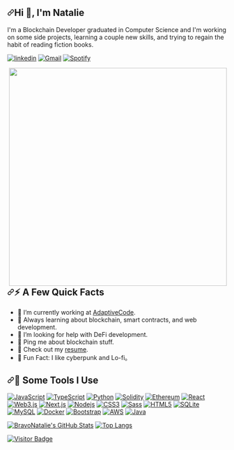 <article class="markdown-body entry-content container-lg f5" itemprop="text"><h2 dir="auto"><a id="user-content-hi--im-natalie" class="anchor" aria-hidden="true" href="#hi--im-natalie"><svg class="octicon octicon-link" viewBox="0 0 16 16" version="1.1" width="16" height="16" aria-hidden="true"><path fill-rule="evenodd" d="M7.775 3.275a.75.75 0 001.06 1.06l1.25-1.25a2 2 0 112.83 2.83l-2.5 2.5a2 2 0 01-2.83 0 .75.75 0 00-1.06 1.06 3.5 3.5 0 004.95 0l2.5-2.5a3.5 3.5 0 00-4.95-4.95l-1.25 1.25zm-4.69 9.64a2 2 0 010-2.83l2.5-2.5a2 2 0 012.83 0 .75.75 0 001.06-1.06 3.5 3.5 0 00-4.95 0l-2.5 2.5a3.5 3.5 0 004.95 4.95l1.25-1.25a.75.75 0 00-1.06-1.06l-1.25 1.25a2 2 0 01-2.83 0z"></path></svg></a>Hi <g-emoji class="g-emoji" alias="wave" fallback-src="https://github.githubassets.com/images/icons/emoji/unicode/1f44b.png">👋</g-emoji>, I'm Natalie</h2>
<p dir="auto">I'm a Blockchain Developer graduated in Computer Science and I'm working on some side projects, learning a couple new skills, and trying to regain the habit of reading fiction books.</p>
<p dir="auto"><a href="https://www.linkedin.com/in/nataliebravo/" rel="nofollow"><img src="https://camo.githubusercontent.com/e1e7228fbf390fd4db7eff324e1390a391ce6411d46b76c24b9ca02394892486/68747470733a2f2f696d672e736869656c64732e696f2f62616467652f2d406e6174616c6965627261766f2d3030373742353f7374796c653d666c61742d737175617265266c6162656c436f6c6f723d303037374235266c6f676f3d4c696e6b6564496e266c696e6b3d68747470733a2f2f7777772e6c696e6b6564696e2e636f6d2f696e2f6e6174616c6965627261766f2f" alt="linkedin" data-canonical-src="https://img.shields.io/badge/-@nataliebravo-0077B5?style=flat-square&amp;labelColor=0077B5&amp;logo=LinkedIn&amp;link=https://www.linkedin.com/in/nataliebravo/" style="max-width: 100%;"></a>
<a href="mailto:natalie.bravo@outlook.com"><img src="https://camo.githubusercontent.com/c083446a9b474931903336da28cc745ec56af58c6e30f62ac6b83e2c3ff60b48/68747470733a2f2f696d672e736869656c64732e696f2f62616467652f2d6e6174616c69652e627261766f2d6331343433383f7374796c653d666c61742d737175617265266c6f676f3d476d61696c266c6f676f436f6c6f723d7768697465" alt="Gmail" data-canonical-src="https://img.shields.io/badge/-natalie.bravo-c14438?style=flat-square&amp;logo=Gmail&amp;logoColor=white" style="max-width: 100%;"></a>
<a href="https://open.spotify.com/user/22rgxxd7fo4qvzke554or6lay" rel="nofollow"><img src="https://camo.githubusercontent.com/f3a8d5f9cd4b35d5e9d3fc486ee65a024fd1bd2acf3239a0cb4622ad87e547bc/68747470733a2f2f696d672e736869656c64732e696f2f62616467652f2d404e6174616c6965253230427261766f2d3145443736303f7374796c653d666c61742d737175617265266c6162656c436f6c6f723d666666266c6f676f3d53706f74696679266c696e6b3d68747470733a2f2f6f70656e2e73706f746966792e636f6d2f757365722f3232726778786437666f3471767a6b653535346f72366c6179" alt="Spotify" data-canonical-src="https://img.shields.io/badge/-@Natalie%20Bravo-1ED760?style=flat-square&amp;labelColor=fff&amp;logo=Spotify&amp;link=https://open.spotify.com/user/22rgxxd7fo4qvzke554or6lay" style="max-width: 100%;"></a></p>
<p><a target="_blank" rel="noopener noreferrer" href="https://camo.githubusercontent.com/c55afc3032c815a2f7942f46d3910e00a2589d817220bf38e3adaacbc6634a12/68747470733a2f2f63646e622e61727473746174696f6e2e636f6d2f702f6173736574732f696d616765732f696d616765732f3032342f3835382f3639392f6f726967696e616c2f706978656c2d6a6566662d6469766f6f6d2e6769663f31353833373731393034"><img align="right" src="https://camo.githubusercontent.com/c55afc3032c815a2f7942f46d3910e00a2589d817220bf38e3adaacbc6634a12/68747470733a2f2f63646e622e61727473746174696f6e2e636f6d2f702f6173736574732f696d616765732f696d616765732f3032342f3835382f3639392f6f726967696e616c2f706978656c2d6a6566662d6469766f6f6d2e6769663f31353833373731393034" width="500" data-canonical-src="https://cdnb.artstation.com/p/assets/images/images/024/858/699/original/pixel-jeff-divoom.gif?1583771904" style="max-width: 100%;"></a></p>
<h2 dir="auto"><a id="user-content-️-a-few-quick-facts" class="anchor" aria-hidden="true" href="#️-a-few-quick-facts"><svg class="octicon octicon-link" viewBox="0 0 16 16" version="1.1" width="16" height="16" aria-hidden="true"><path fill-rule="evenodd" d="M7.775 3.275a.75.75 0 001.06 1.06l1.25-1.25a2 2 0 112.83 2.83l-2.5 2.5a2 2 0 01-2.83 0 .75.75 0 00-1.06 1.06 3.5 3.5 0 004.95 0l2.5-2.5a3.5 3.5 0 00-4.95-4.95l-1.25 1.25zm-4.69 9.64a2 2 0 010-2.83l2.5-2.5a2 2 0 012.83 0 .75.75 0 001.06-1.06 3.5 3.5 0 00-4.95 0l-2.5 2.5a3.5 3.5 0 004.95 4.95l1.25-1.25a.75.75 0 00-1.06-1.06l-1.25 1.25a2 2 0 01-2.83 0z"></path></svg></a><g-emoji class="g-emoji" alias="zap" fallback-src="https://github.githubassets.com/images/icons/emoji/unicode/26a1.png">⚡️</g-emoji> A Few Quick Facts</h2>
<ul dir="auto">
<li><g-emoji class="g-emoji" alias="telescope" fallback-src="https://github.githubassets.com/images/icons/emoji/unicode/1f52d.png">🔭</g-emoji> I’m currently working at <a href="https://www.adaptivecode.io/" rel="nofollow">AdaptiveCode</a>.</li>
<li><g-emoji class="g-emoji" alias="monocle_face" fallback-src="https://github.githubassets.com/images/icons/emoji/unicode/1f9d0.png">🧐</g-emoji> Always learning about blockchain, smart contracts, and web development.</li>
<li><g-emoji class="g-emoji" alias="thinking" fallback-src="https://github.githubassets.com/images/icons/emoji/unicode/1f914.png">🤔</g-emoji> I’m looking for help with DeFi development.</li>
<li><g-emoji class="g-emoji" alias="speech_balloon" fallback-src="https://github.githubassets.com/images/icons/emoji/unicode/1f4ac.png">💬</g-emoji> Ping me about blockchain stuff.</li>
<li><g-emoji class="g-emoji" alias="orange_book" fallback-src="https://github.githubassets.com/images/icons/emoji/unicode/1f4d9.png">📙</g-emoji> Check out my <a href="https://drive.google.com/file/d/1K2Pk0oOkMxz2PasPChGbSTiJx1mGWpdd/view?usp=sharing" rel="nofollow">resume</a>.</li>
<li><g-emoji class="g-emoji" alias="tada" fallback-src="https://github.githubassets.com/images/icons/emoji/unicode/1f389.png">🎉</g-emoji> Fun Fact: I like cyberpunk and Lo-fi。</li>
</ul>
<h2 dir="auto"><a id="user-content--some-tools-i-use" class="anchor" aria-hidden="true" href="#-some-tools-i-use"><svg class="octicon octicon-link" viewBox="0 0 16 16" version="1.1" width="16" height="16" aria-hidden="true"><path fill-rule="evenodd" d="M7.775 3.275a.75.75 0 001.06 1.06l1.25-1.25a2 2 0 112.83 2.83l-2.5 2.5a2 2 0 01-2.83 0 .75.75 0 00-1.06 1.06 3.5 3.5 0 004.95 0l2.5-2.5a3.5 3.5 0 00-4.95-4.95l-1.25 1.25zm-4.69 9.64a2 2 0 010-2.83l2.5-2.5a2 2 0 012.83 0 .75.75 0 001.06-1.06 3.5 3.5 0 00-4.95 0l-2.5 2.5a3.5 3.5 0 004.95 4.95l1.25-1.25a.75.75 0 00-1.06-1.06l-1.25 1.25a2 2 0 01-2.83 0z"></path></svg></a><g-emoji class="g-emoji" alias="rocket" fallback-src="https://github.githubassets.com/images/icons/emoji/unicode/1f680.png">🚀</g-emoji> Some Tools I Use</h2>
<p align="left" dir="auto">
<a target="_blank" rel="noopener noreferrer" href="https://camo.githubusercontent.com/87ebbe03e2c898b0adff377ed657d5c915ee4895d168529940e531fffb738b70/68747470733a2f2f696d672e736869656c64732e696f2f62616467652f2d4a6176615363726970742d4630444234463f7374796c653d666c61742d737175617265266c6f676f3d6a617661736372697074266c6f676f436f6c6f723d626c61636b"><img alt="JavaScript" src="https://camo.githubusercontent.com/87ebbe03e2c898b0adff377ed657d5c915ee4895d168529940e531fffb738b70/68747470733a2f2f696d672e736869656c64732e696f2f62616467652f2d4a6176615363726970742d4630444234463f7374796c653d666c61742d737175617265266c6f676f3d6a617661736372697074266c6f676f436f6c6f723d626c61636b" data-canonical-src="https://img.shields.io/badge/-JavaScript-F0DB4F?style=flat-square&amp;logo=javascript&amp;logoColor=black" style="max-width: 100%;"></a>
<a target="_blank" rel="noopener noreferrer" href="https://camo.githubusercontent.com/d60afb008bc0bcde7ea8720637928cb02c0f9a6d795dad7382f688a17e7515de/68747470733a2f2f696d672e736869656c64732e696f2f62616467652f2d547970655363726970742d3030374143433f7374796c653d666c61742d737175617265266c6f676f3d74797065736372697074266c6f676f436f6c6f723d7768697465"><img alt="TypeScript" src="https://camo.githubusercontent.com/d60afb008bc0bcde7ea8720637928cb02c0f9a6d795dad7382f688a17e7515de/68747470733a2f2f696d672e736869656c64732e696f2f62616467652f2d547970655363726970742d3030374143433f7374796c653d666c61742d737175617265266c6f676f3d74797065736372697074266c6f676f436f6c6f723d7768697465" data-canonical-src="https://img.shields.io/badge/-TypeScript-007ACC?style=flat-square&amp;logo=typescript&amp;logoColor=white" style="max-width: 100%;"></a>
<a target="_blank" rel="noopener noreferrer" href="https://camo.githubusercontent.com/762baffd5636c0bd1f602cb871372f80d1ac4aba6ca1f4fc51bf2fdbe4113018/68747470733a2f2f696d672e736869656c64732e696f2f62616467652f2d507974686f6e2d3337373641423f7374796c653d666c61742d737175617265266c6f676f3d707974686f6e266c6f676f436f6c6f723d7768697465"><img alt="Python" src="https://camo.githubusercontent.com/762baffd5636c0bd1f602cb871372f80d1ac4aba6ca1f4fc51bf2fdbe4113018/68747470733a2f2f696d672e736869656c64732e696f2f62616467652f2d507974686f6e2d3337373641423f7374796c653d666c61742d737175617265266c6f676f3d707974686f6e266c6f676f436f6c6f723d7768697465" data-canonical-src="https://img.shields.io/badge/-Python-3776AB?style=flat-square&amp;logo=python&amp;logoColor=white" style="max-width: 100%;"></a>
<a target="_blank" rel="noopener noreferrer" href="https://camo.githubusercontent.com/cd743d7b7cb3be8bdb9f7f33871a0640ac7bc7234f239b9cd7fdde82a20b527d/68747470733a2f2f696d672e736869656c64732e696f2f62616467652f2d536f6c69646974792d4241433946393f7374796c653d666c61742d737175617265266c6f676f3d736f6c6964697479266c6f676f436f6c6f723d333633363336"><img alt="Solidity" src="https://camo.githubusercontent.com/cd743d7b7cb3be8bdb9f7f33871a0640ac7bc7234f239b9cd7fdde82a20b527d/68747470733a2f2f696d672e736869656c64732e696f2f62616467652f2d536f6c69646974792d4241433946393f7374796c653d666c61742d737175617265266c6f676f3d736f6c6964697479266c6f676f436f6c6f723d333633363336" data-canonical-src="https://img.shields.io/badge/-Solidity-BAC9F9?style=flat-square&amp;logo=solidity&amp;logoColor=363636" style="max-width: 100%;"></a>
<a target="_blank" rel="noopener noreferrer" href="https://camo.githubusercontent.com/5fb61f202073e1c45c460808e301c4990fb9cd984bdc08b65cb79453d1cc50c5/68747470733a2f2f696d672e736869656c64732e696f2f62616467652f2d457468657265756d2d3343334333443f7374796c653d666c61742d737175617265266c6f676f3d657468657265756d266c6f676f436f6c6f723d7768697465"><img alt="Ethereum" src="https://camo.githubusercontent.com/5fb61f202073e1c45c460808e301c4990fb9cd984bdc08b65cb79453d1cc50c5/68747470733a2f2f696d672e736869656c64732e696f2f62616467652f2d457468657265756d2d3343334333443f7374796c653d666c61742d737175617265266c6f676f3d657468657265756d266c6f676f436f6c6f723d7768697465" data-canonical-src="https://img.shields.io/badge/-Ethereum-3C3C3D?style=flat-square&amp;logo=ethereum&amp;logoColor=white" style="max-width: 100%;"></a>
<a target="_blank" rel="noopener noreferrer" href="https://camo.githubusercontent.com/533da8800843b57b91a3227ce7d151ca865a0eeaae675715e209c0092314fa96/68747470733a2f2f696d672e736869656c64732e696f2f62616467652f2d52656163742d3435623864383f7374796c653d666c61742d737175617265266c6f676f3d7265616374266c6f676f436f6c6f723d7768697465"><img alt="React" src="https://camo.githubusercontent.com/533da8800843b57b91a3227ce7d151ca865a0eeaae675715e209c0092314fa96/68747470733a2f2f696d672e736869656c64732e696f2f62616467652f2d52656163742d3435623864383f7374796c653d666c61742d737175617265266c6f676f3d7265616374266c6f676f436f6c6f723d7768697465" data-canonical-src="https://img.shields.io/badge/-React-45b8d8?style=flat-square&amp;logo=react&amp;logoColor=white" style="max-width: 100%;"></a>
<a target="_blank" rel="noopener noreferrer" href="https://camo.githubusercontent.com/c2d69db1fbd0f9135d68ad43b4a069ba7b10a82f1ab49a7a2f217cba5816f216/68747470733a2f2f696d672e736869656c64732e696f2f62616467652f2d576562332e6a732d4631363832323f7374796c653d666c61742d737175617265266c6f676f3d776562332e6a73266c6f676f436f6c6f723d7768697465"><img alt="Web3.js" src="https://camo.githubusercontent.com/c2d69db1fbd0f9135d68ad43b4a069ba7b10a82f1ab49a7a2f217cba5816f216/68747470733a2f2f696d672e736869656c64732e696f2f62616467652f2d576562332e6a732d4631363832323f7374796c653d666c61742d737175617265266c6f676f3d776562332e6a73266c6f676f436f6c6f723d7768697465" data-canonical-src="https://img.shields.io/badge/-Web3.js-F16822?style=flat-square&amp;logo=web3.js&amp;logoColor=white" style="max-width: 100%;"></a>
<a target="_blank" rel="noopener noreferrer" href="https://camo.githubusercontent.com/874bf30f351be67bfb3ed25a93b0623e77664ecfe76806ae0b81be6486409f15/68747470733a2f2f696d672e736869656c64732e696f2f62616467652f2d4e6578742e6a732d626c61636b3f7374796c653d666c61742d737175617265266c6f676f3d6e6578742e6a73266c6f676f436f6c6f723d7768697465"><img alt="Next.js" src="https://camo.githubusercontent.com/874bf30f351be67bfb3ed25a93b0623e77664ecfe76806ae0b81be6486409f15/68747470733a2f2f696d672e736869656c64732e696f2f62616467652f2d4e6578742e6a732d626c61636b3f7374796c653d666c61742d737175617265266c6f676f3d6e6578742e6a73266c6f676f436f6c6f723d7768697465" data-canonical-src="https://img.shields.io/badge/-Next.js-black?style=flat-square&amp;logo=next.js&amp;logoColor=white" style="max-width: 100%;"></a>
<a target="_blank" rel="noopener noreferrer" href="https://camo.githubusercontent.com/50fb800859c28c2b54c2a205a9ff91a04d87751dc0132380a78a30c746d3307f/68747470733a2f2f696d672e736869656c64732e696f2f62616467652f2d4e6f64652e6a732d3433383533643f7374796c653d666c61742d737175617265266c6f676f3d4e6f64652e6a73266c6f676f436f6c6f723d7768697465"><img alt="Nodejs" src="https://camo.githubusercontent.com/50fb800859c28c2b54c2a205a9ff91a04d87751dc0132380a78a30c746d3307f/68747470733a2f2f696d672e736869656c64732e696f2f62616467652f2d4e6f64652e6a732d3433383533643f7374796c653d666c61742d737175617265266c6f676f3d4e6f64652e6a73266c6f676f436f6c6f723d7768697465" data-canonical-src="https://img.shields.io/badge/-Node.js-43853d?style=flat-square&amp;logo=Node.js&amp;logoColor=white" style="max-width: 100%;"></a>
<a target="_blank" rel="noopener noreferrer" href="https://camo.githubusercontent.com/aeb2763ddb1015b596d8082654f03579aa2302fe75ab3807c4fe380b81e1178a/68747470733a2f2f696d672e736869656c64732e696f2f62616467652f2d435353332d3135373242363f7374796c653d666c61742d737175617265266c6f676f3d63737333266c6f676f436f6c6f723d7768697465"><img alt="CSS3" src="https://camo.githubusercontent.com/aeb2763ddb1015b596d8082654f03579aa2302fe75ab3807c4fe380b81e1178a/68747470733a2f2f696d672e736869656c64732e696f2f62616467652f2d435353332d3135373242363f7374796c653d666c61742d737175617265266c6f676f3d63737333266c6f676f436f6c6f723d7768697465" data-canonical-src="https://img.shields.io/badge/-CSS3-1572B6?style=flat-square&amp;logo=css3&amp;logoColor=white" style="max-width: 100%;"></a>
<a target="_blank" rel="noopener noreferrer" href="https://camo.githubusercontent.com/fabe0b9fc0956fc4327fb91945629b49e89722774141d1be082a23f4770e2513/68747470733a2f2f696d672e736869656c64732e696f2f62616467652f2d536173732d4343363639393f7374796c653d666c61742d737175617265266c6f676f3d73617373266c6f676f436f6c6f723d7768697465"><img alt="Sass" src="https://camo.githubusercontent.com/fabe0b9fc0956fc4327fb91945629b49e89722774141d1be082a23f4770e2513/68747470733a2f2f696d672e736869656c64732e696f2f62616467652f2d536173732d4343363639393f7374796c653d666c61742d737175617265266c6f676f3d73617373266c6f676f436f6c6f723d7768697465" data-canonical-src="https://img.shields.io/badge/-Sass-CC6699?style=flat-square&amp;logo=sass&amp;logoColor=white" style="max-width: 100%;"></a>
<a target="_blank" rel="noopener noreferrer" href="https://camo.githubusercontent.com/0c3a16a22ae058cfe38a06dc9ea16404cf006409262f547c9ccfa3ec8b30f71e/68747470733a2f2f696d672e736869656c64732e696f2f62616467652f2d48544d4c352d4533344632363f7374796c653d666c61742d737175617265266c6f676f3d68746d6c35266c6f676f436f6c6f723d7768697465"><img alt="HTML5" src="https://camo.githubusercontent.com/0c3a16a22ae058cfe38a06dc9ea16404cf006409262f547c9ccfa3ec8b30f71e/68747470733a2f2f696d672e736869656c64732e696f2f62616467652f2d48544d4c352d4533344632363f7374796c653d666c61742d737175617265266c6f676f3d68746d6c35266c6f676f436f6c6f723d7768697465" data-canonical-src="https://img.shields.io/badge/-HTML5-E34F26?style=flat-square&amp;logo=html5&amp;logoColor=white" style="max-width: 100%;"></a>
<a target="_blank" rel="noopener noreferrer" href="https://camo.githubusercontent.com/efe4a976de96bd2e4273b761392a24b929afc87a2ed95c17b1f10cd7b60a71da/68747470733a2f2f696d672e736869656c64732e696f2f62616467652f2d53514c6974652d3030334235373f7374796c653d666c61742d737175617265266c6f676f3d73716c697465266c6f676f436f6c6f723d7768697465"><img alt="SQLite" src="https://camo.githubusercontent.com/efe4a976de96bd2e4273b761392a24b929afc87a2ed95c17b1f10cd7b60a71da/68747470733a2f2f696d672e736869656c64732e696f2f62616467652f2d53514c6974652d3030334235373f7374796c653d666c61742d737175617265266c6f676f3d73716c697465266c6f676f436f6c6f723d7768697465" data-canonical-src="https://img.shields.io/badge/-SQLite-003B57?style=flat-square&amp;logo=sqlite&amp;logoColor=white" style="max-width: 100%;"></a>
<a target="_blank" rel="noopener noreferrer" href="https://camo.githubusercontent.com/4eade77f6242a74645c408f1cc48b4c05f3c7c8a74d0bf15c2a1e259e4d357d9/68747470733a2f2f696d672e736869656c64732e696f2f62616467652f2d4d7953514c2d3434373941313f7374796c653d666c61742d737175617265266c6f676f3d6d7973716c266c6f676f436f6c6f723d7768697465"><img alt="MySQL" src="https://camo.githubusercontent.com/4eade77f6242a74645c408f1cc48b4c05f3c7c8a74d0bf15c2a1e259e4d357d9/68747470733a2f2f696d672e736869656c64732e696f2f62616467652f2d4d7953514c2d3434373941313f7374796c653d666c61742d737175617265266c6f676f3d6d7973716c266c6f676f436f6c6f723d7768697465" data-canonical-src="https://img.shields.io/badge/-MySQL-4479A1?style=flat-square&amp;logo=mysql&amp;logoColor=white" style="max-width: 100%;"></a>
<a target="_blank" rel="noopener noreferrer" href="https://camo.githubusercontent.com/204410115a0bb658668e7446bfc6a7eadb6a96a98d81daba65ddaaa541e95f58/68747470733a2f2f696d672e736869656c64732e696f2f62616467652f2d446f636b65722d3234393645443f7374796c653d666c61742d737175617265266c6f676f3d646f636b6572266c6f676f436f6c6f723d7768697465"><img alt="Docker" src="https://camo.githubusercontent.com/204410115a0bb658668e7446bfc6a7eadb6a96a98d81daba65ddaaa541e95f58/68747470733a2f2f696d672e736869656c64732e696f2f62616467652f2d446f636b65722d3234393645443f7374796c653d666c61742d737175617265266c6f676f3d646f636b6572266c6f676f436f6c6f723d7768697465" data-canonical-src="https://img.shields.io/badge/-Docker-2496ED?style=flat-square&amp;logo=docker&amp;logoColor=white" style="max-width: 100%;"></a>
<a target="_blank" rel="noopener noreferrer" href="https://camo.githubusercontent.com/3678b95f3666453edb71fe265b0b8859e1069f4c216fe6352ed6ac803a017809/68747470733a2f2f696d672e736869656c64732e696f2f62616467652f2d426f6f73747261702d3739353242333f7374796c653d666c61742d737175617265266c6f676f3d626f6f747374726170266c6f676f436f6c6f723d7768697465"><img alt="Bootstrap" src="https://camo.githubusercontent.com/3678b95f3666453edb71fe265b0b8859e1069f4c216fe6352ed6ac803a017809/68747470733a2f2f696d672e736869656c64732e696f2f62616467652f2d426f6f73747261702d3739353242333f7374796c653d666c61742d737175617265266c6f676f3d626f6f747374726170266c6f676f436f6c6f723d7768697465" data-canonical-src="https://img.shields.io/badge/-Boostrap-7952B3?style=flat-square&amp;logo=bootstrap&amp;logoColor=white" style="max-width: 100%;"></a>
<a target="_blank" rel="noopener noreferrer" href="https://camo.githubusercontent.com/d1ed5450bc32a611442bcb78eb20acb235be18238ba158acd68a28168803f7b1/68747470733a2f2f696d672e736869656c64732e696f2f62616467652f2d416d617a6f6e2532304157532d3233324633453f7374796c653d666c61742d737175617265266c6f676f3d616d617a6f6e2d617773266c6f676f436f6c6f723d7768697465"><img alt="AWS" src="https://camo.githubusercontent.com/d1ed5450bc32a611442bcb78eb20acb235be18238ba158acd68a28168803f7b1/68747470733a2f2f696d672e736869656c64732e696f2f62616467652f2d416d617a6f6e2532304157532d3233324633453f7374796c653d666c61742d737175617265266c6f676f3d616d617a6f6e2d617773266c6f676f436f6c6f723d7768697465" data-canonical-src="https://img.shields.io/badge/-Amazon%20AWS-232F3E?style=flat-square&amp;logo=amazon-aws&amp;logoColor=white" style="max-width: 100%;"></a>
<a target="_blank" rel="noopener noreferrer" href="https://camo.githubusercontent.com/cb6733dd691a2b86cb9940a8353e763bd673b5d1967bbee7355067d21b5aa6df/68747470733a2f2f696d672e736869656c64732e696f2f62616467652f2d4a6176612d3030373339363f7374796c653d666c61742d737175617265266c6f676f3d6a617661266c6f676f436f6c6f723d7768697465"><img alt="Java" src="https://camo.githubusercontent.com/cb6733dd691a2b86cb9940a8353e763bd673b5d1967bbee7355067d21b5aa6df/68747470733a2f2f696d672e736869656c64732e696f2f62616467652f2d4a6176612d3030373339363f7374796c653d666c61742d737175617265266c6f676f3d6a617661266c6f676f436f6c6f723d7768697465" data-canonical-src="https://img.shields.io/badge/-Java-007396?style=flat-square&amp;logo=java&amp;logoColor=white" style="max-width: 100%;"></a>
</p>
<p dir="auto"><a target="_blank" rel="noopener noreferrer" href="https://camo.githubusercontent.com/bd66ae7d039f4ab5a066d1f4dde44c31438b536cab98295d732594ebfb7a2b14/68747470733a2f2f6769746875622d726561646d652d73746174732e76657263656c2e6170702f6170693f757365726e616d653d627261766f6e6174616c696526636f756e745f707269766174653d747275652673686f775f69636f6e733d7472756526637573746f6d5f7469746c653d47697468756225323053746174757326686964653d697373756573267468656d653d7261646963616c"><img src="https://camo.githubusercontent.com/bd66ae7d039f4ab5a066d1f4dde44c31438b536cab98295d732594ebfb7a2b14/68747470733a2f2f6769746875622d726561646d652d73746174732e76657263656c2e6170702f6170693f757365726e616d653d627261766f6e6174616c696526636f756e745f707269766174653d747275652673686f775f69636f6e733d7472756526637573746f6d5f7469746c653d47697468756225323053746174757326686964653d697373756573267468656d653d7261646963616c" alt="BravoNatalie's GitHub Stats" data-canonical-src="https://github-readme-stats.vercel.app/api?username=bravonatalie&amp;count_private=true&amp;show_icons=true&amp;custom_title=Github%20Status&amp;hide=issues&amp;theme=radical" style="max-width: 100%;"></a>
<a target="_blank" rel="noopener noreferrer" href="https://camo.githubusercontent.com/a20cc857613ad1ecd19ce21e318873b2e51c36d5b4051115b3e0e86fac86a8dc/68747470733a2f2f6769746875622d726561646d652d73746174732e76657263656c2e6170702f6170692f746f702d6c616e67732f3f757365726e616d653d427261766f4e6174616c6965266c616e67735f636f756e743d3626686964653d5465587426686964655f626f726465723d74727565266c61796f75743d636f6d70616374267468656d653d7261646963616c"><img src="https://camo.githubusercontent.com/a20cc857613ad1ecd19ce21e318873b2e51c36d5b4051115b3e0e86fac86a8dc/68747470733a2f2f6769746875622d726561646d652d73746174732e76657263656c2e6170702f6170692f746f702d6c616e67732f3f757365726e616d653d427261766f4e6174616c6965266c616e67735f636f756e743d3626686964653d5465587426686964655f626f726465723d74727565266c61796f75743d636f6d70616374267468656d653d7261646963616c" alt="Top Langs" data-canonical-src="https://github-readme-stats.vercel.app/api/top-langs/?username=BravoNatalie&amp;langs_count=6&amp;hide=TeXt&amp;hide_border=true&amp;layout=compact&amp;theme=radical" style="max-width: 100%;"></a></p>
<p dir="auto"><a target="_blank" rel="noopener noreferrer" href="https://camo.githubusercontent.com/1c1e96d2d5ff018bf800e824e7981a45a878146196bb38067aa654ac3d727992/68747470733a2f2f76697369746f722d62616467652e6c616f62692e6963752f62616467653f706167655f69643d427261766f4e6174616c69652e427261766f4e6174616c6965"><img src="https://camo.githubusercontent.com/1c1e96d2d5ff018bf800e824e7981a45a878146196bb38067aa654ac3d727992/68747470733a2f2f76697369746f722d62616467652e6c616f62692e6963752f62616467653f706167655f69643d427261766f4e6174616c69652e427261766f4e6174616c6965" alt="Visitor Badge" data-canonical-src="https://visitor-badge.laobi.icu/badge?page_id=BravoNatalie.BravoNatalie" style="max-width: 100%;"></a></p>
</article>
